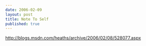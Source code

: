 ```yaml
---
date: 2006-02-09
layout: post
title: Note To Self
published: true
---
```

<a href="http://blogs.msdn.com/heaths/archive/2006/02/08/528077.aspx">http://blogs.msdn.com/heaths/archive/2006/02/08/528077.aspx</a><div class="blogger-post-footer"><img class="posterous_download_image" src="https://blogger.googleusercontent.com/tracker/8109338-113947966190816772?l=www.kinlan.co.uk%2Findex.html" height="1" alt="" width="1" /></div>

